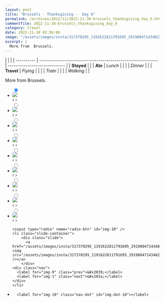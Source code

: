 ```yaml
---
layout: post
title: "Brussels - Thanksgiving -  Day 6"
permalink: /archives/2022/11/2022-11-30-brussels_thanksgiving_day_6.html
commentfile: 2022-11-30-brussels_thanksgiving_day_6
category: travel
date: 2022-11-30 02:56:00
image: "/assets/images/insta/317370295_1191622811791695_2919804714348229280_n_17877263042736855.jpg"
excerpt: |
  More from  Brussels.
---
```


|            |                                                              |
| ---------- | ------------------------------------------------------------ | ----------------------------- |
| **Stayed** |  |
| **Ate**    | _Lunch_                                                      |          |
|            | _Dinner_                                                     |          |
| **Travel** | _Flying_                                                     |          |
|            | _Train_                                                      |          |
|            | _Walking_                                                    |          |


More from  Brussels.


<ul class="slides">
    <input type="radio" name="radio-btn" id="img-1" checked="checked" />
    <li class="slide-container">
        <div class="slide">
          <a href="/assets/images/insta/317500410_841114623745988_8346833629914329949_n_17848798847866649.jpg"><img src="/assets/images/insta/317500410_841114623745988_8346833629914329949_n_17848798847866649.jpg" /></a>
        </div>
    <div class="nav">
      <label for="img-10" class="prev">&#x2039;</label>
      <label for="img-2" class="next">&#x203a;</label>
    </div>
    </li>
        <input type="radio" name="radio-btn" id="img-2"  />
    <li class="slide-container">
        <div class="slide">
          <a href="/assets/images/insta/317481304_127418443286246_4039532371611300277_n_17892827885726496.jpg"><img src="/assets/images/insta/317481304_127418443286246_4039532371611300277_n_17892827885726496.jpg" /></a>
        </div>
    <div class="nav">
      <label for="img-1" class="prev">&#x2039;</label>
      <label for="img-3" class="next">&#x203a;</label>
    </div>
    </li>
        <input type="radio" name="radio-btn" id="img-3"  />
    <li class="slide-container">
        <div class="slide">
          <a href="/assets/images/insta/317251809_1872970619718465_7592604831178210766_n_17943035699308703.jpg"><img src="/assets/images/insta/317251809_1872970619718465_7592604831178210766_n_17943035699308703.jpg" /></a>
        </div>
    <div class="nav">
      <label for="img-2" class="prev">&#x2039;</label>
      <label for="img-4" class="next">&#x203a;</label>
    </div>
    </li>
        <input type="radio" name="radio-btn" id="img-4"  />
    <li class="slide-container">
        <div class="slide">
          <a href="/assets/images/insta/317306202_842259610343386_8416195477102073344_n_18236607349195081.jpg"><img src="/assets/images/insta/317306202_842259610343386_8416195477102073344_n_18236607349195081.jpg" /></a>
        </div>
    <div class="nav">
      <label for="img-3" class="prev">&#x2039;</label>
      <label for="img-5" class="next">&#x203a;</label>
    </div>
    </li>
        <input type="radio" name="radio-btn" id="img-5"  />
    <li class="slide-container">
        <div class="slide">
          <a href="/assets/images/insta/317515578_805532694060620_2695128993771517932_n_18257239534185834.jpg"><img src="/assets/images/insta/317515578_805532694060620_2695128993771517932_n_18257239534185834.jpg" /></a>
        </div>
    <div class="nav">
      <label for="img-4" class="prev">&#x2039;</label>
      <label for="img-6" class="next">&#x203a;</label>
    </div>
    </li>
        <input type="radio" name="radio-btn" id="img-6"  />
    <li class="slide-container">
        <div class="slide">
          <a href="/assets/images/insta/317549712_207951218280132_3058499775768629912_n_17932832171547647.jpg"><img src="/assets/images/insta/317549712_207951218280132_3058499775768629912_n_17932832171547647.jpg" /></a>
        </div>
    <div class="nav">
      <label for="img-5" class="prev">&#x2039;</label>
      <label for="img-7" class="next">&#x203a;</label>
    </div>
    </li>
        <input type="radio" name="radio-btn" id="img-7"  />
    <li class="slide-container">
        <div class="slide">
          <a href="/assets/images/insta/317306196_522282723129205_6365923330381523218_n_17985952000676836.jpg"><img src="/assets/images/insta/317306196_522282723129205_6365923330381523218_n_17985952000676836.jpg" /></a>
        </div>
    <div class="nav">
      <label for="img-6" class="prev">&#x2039;</label>
      <label for="img-8" class="next">&#x203a;</label>
    </div>
    </li>
        <input type="radio" name="radio-btn" id="img-8"  />
    <li class="slide-container">
        <div class="slide">
          <a href="/assets/images/insta/317453683_917355639253968_1211113744917912766_n_17879464694779747.jpg"><img src="/assets/images/insta/317453683_917355639253968_1211113744917912766_n_17879464694779747.jpg" /></a>
        </div>
    <div class="nav">
      <label for="img-7" class="prev">&#x2039;</label>
      <label for="img-9" class="next">&#x203a;</label>
    </div>
    </li>
        <input type="radio" name="radio-btn" id="img-9"  />
    <li class="slide-container">
        <div class="slide">
          <a href="/assets/images/insta/317406639_142975258232814_6534196975779851509_n_18042719251365316.jpg"><img src="/assets/images/insta/317406639_142975258232814_6534196975779851509_n_18042719251365316.jpg" /></a>
        </div>
    <div class="nav">
      <label for="img-8" class="prev">&#x2039;</label>
      <label for="img-10" class="next">&#x203a;</label>
    </div>
    </li>
    
    <input type="radio" name="radio-btn" id="img-10" />
    <li class="slide-container">
        <div class="slide">
          <a href="/assets/images/insta/317370295_1191622811791695_2919804714348229280_n_17877263042736855.jpg"><img src="/assets/images/insta/317370295_1191622811791695_2919804714348229280_n_17877263042736855.jpg" /></a>
        </div>
    <div class="nav">
      <label for="img-9" class="prev">&#x2039;</label>
      <label for="img-1" class="next">&#x203a;</label>
    </div>
    </li>
			
<li class="nav-dots">
      <label for="img-1" class="nav-dot" id="img-dot-1"></label>
      <label for="img-2" class="nav-dot" id="img-dot-2"></label>
      <label for="img-3" class="nav-dot" id="img-dot-3"></label>
      <label for="img-4" class="nav-dot" id="img-dot-4"></label>
      <label for="img-5" class="nav-dot" id="img-dot-5"></label>
      <label for="img-6" class="nav-dot" id="img-dot-6"></label>
      <label for="img-7" class="nav-dot" id="img-dot-7"></label>
      <label for="img-8" class="nav-dot" id="img-dot-8"></label>
      <label for="img-9" class="nav-dot" id="img-dot-9"></label>

      <label for="img-10" class="nav-dot" id="img-dot-10"></label>

</li>
</ul>        
             

		